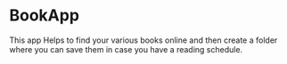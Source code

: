 # BookApp
This app Helps to find your various books online and then create a folder where you can save them in case you have a reading schedule.
